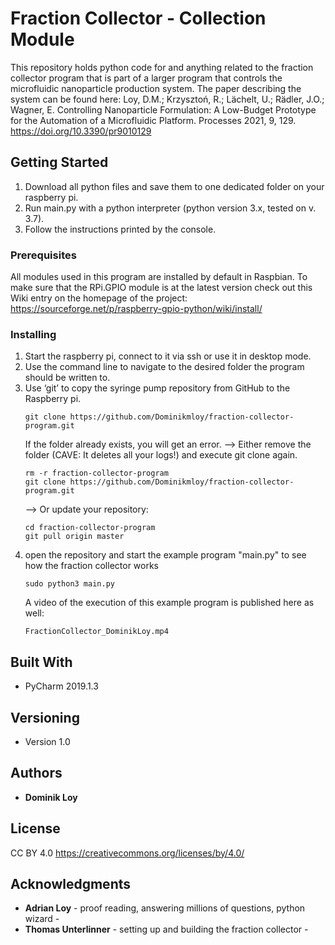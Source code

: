 # Fraction Collector - Collection Module
This repository holds python code for and anything related to the fraction collector program 
that is part of a larger program that controls the microfluidic nanoparticle production system. 
The paper describing the system can be found here:
Loy, D.M.; Krzysztoń, R.; Lächelt, U.; Rädler, J.O.; Wagner, E. 
Controlling Nanoparticle Formulation: A Low-Budget Prototype for the Automation of a Microfluidic Platform. Processes 2021, 9, 129. 
https://doi.org/10.3390/pr9010129

## Getting Started
1. Download all python files and save them to one dedicated folder on your raspberry pi.
2. Run main.py with a python interpreter (python version 3.x, tested on v. 3.7).
3. Follow the instructions printed by the console.

### Prerequisites
All modules used in this program are installed by default in Raspbian. 
To make sure that the RPi.GPIO module is at the latest version check out this Wiki entry on the homepage of the project:
https://sourceforge.net/p/raspberry-gpio-python/wiki/install/


### Installing

1. Start the raspberry pi, connect to it via ssh or use it in desktop mode. 
2. Use the command line to navigate to the desired folder the program should be written to.
3. Use ‘git’ to copy the syringe pump repository from GitHub to the Raspberry pi.
    ```
    git clone https://github.com/Dominikmloy/fraction-collector-program.git
    ```
    If the folder already exists, you will get an error.
    --> Either remove the folder (CAVE: It deletes all your logs!) and execute git clone again.
    ```
    rm -r fraction-collector-program
    git clone https://github.com/Dominikmloy/fraction-collector-program.git
    ```
    -->	Or update your repository:
    ```
    cd fraction-collector-program
    git pull origin master
     ```
4. open the repository and start the example program "main.py" to see how the fraction collector works
    ```
    sudo python3 main.py
    ```
    A video of the execution of this example program is published here as well: 
    ```
    FractionCollector_DominikLoy.mp4
    ```    


## Built With
* PyCharm 2019.1.3

## Versioning
* Version 1.0

## Authors

* **Dominik Loy** 

## License
CC BY 4.0
https://creativecommons.org/licenses/by/4.0/
## Acknowledgments

* **Adrian Loy** - proof reading, answering millions of questions, python wizard - 
* **Thomas Unterlinner** - setting up and building the fraction collector - 

